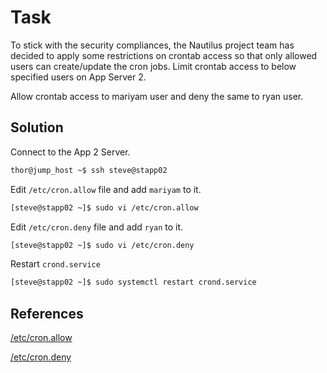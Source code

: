 # Task

To stick with the security compliances, the Nautilus project team has decided to apply some restrictions on crontab access so that only allowed users can create/update the cron jobs. Limit crontab access to below specified users on App Server 2.

Allow crontab access to mariyam user and deny the same to ryan user.

## Solution

Connect to the App 2 Server.

```sh
thor@jump_host ~$ ssh steve@stapp02
```

Edit `/etc/cron.allow` file and add `mariyam` to it.

```sh
[steve@stapp02 ~]$ sudo vi /etc/cron.allow
```

Edit `/etc/cron.deny` file and add `ryan` to it.

```sh
[steve@stapp02 ~]$ sudo vi /etc/cron.deny
```

Restart `crond.service`
```sh
[steve@stapp02 ~]$ sudo systemctl restart crond.service
```

## References

[/etc/cron.allow](https://bash.cyberciti.biz/guide//etc/cron.allow)

[/etc/cron.deny](https://bash.cyberciti.biz/guide//etc/cron.deny)
